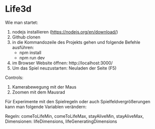 # Life3d



Wie man startet:
1. nodejs installieren (https://nodejs.org/en/download/)
2. Github clonen
3. in die Kommandozeile des Projekts gehen und folgende Befehle ausführen:
    -  npm install
    -  npm run dev
3. im Browser Website öffnen: http://localhost:3000/
4. Um das Spiel neuzustarten: Neuladen der Seite (F5)


Controls:

1. Kamerabewegung mit der Maus
2. Zoomen mit dem Mausrad


Für Experimente mit den Spielregeln oder auch Spielfeldvergrößerungen kann man folgende Variablen verändern:

 Regeln: comeToLifeMin, comeToLifeMax, stayAliveMin, stayAliveMax, 
 Dimensionen: lifeDimensions, lifeGeneratingDimensions

